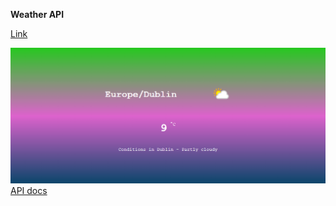 
__Weather API__

[Link](https://shemmyyo.github.io/weather-api-js/)

![Weather App pic](./assets/other/weather.png)
[API docs](https://www.weatherapi.com/docs/)